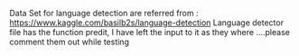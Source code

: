 Data Set for language detection are referred from : https://www.kaggle.com/basilb2s/language-detection
Language detector file has the function predit, I have left the input to it as they where ....please comment them out while testing
